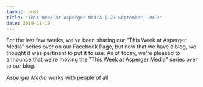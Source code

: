 ```yaml
---
layout: post
title: "This Week at Asperger Media | 27 September, 2019"
date: 2019-11-19
---
```

For the last few weeks, we've been sharing our "This Week at Asperger Media" series over on our Facebook Page, but now that we have a blog, we thought it was pertinent to put it to use. As of today, we're pleased to announce that we're moving the "This Week at Asperger Media" series over to our blog. 

*Asperger Media* works with people of all 
